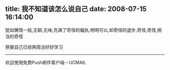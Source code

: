title: 我不知道该怎么说自己
date: 2008-07-15 16:14:00
---

犹如懒惰一般,无聊,无味,充满了奇怪的偏执,明明可以,却奇怪的退步,奇怪,奇怪,相当的奇怪

 祭奠自己已经两周没好好学习

----------------------------------
欢迎使用免费Push邮件客户端－UCMAIL